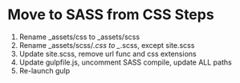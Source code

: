 # Move to SASS from CSS Steps

1. Rename _assets/css to _assets/scss
2. Rename _assets/scss/*.css to _*.scss, except site.scss
3. Update site.scss, remove url func and css extensions
4. Update gulpfile.js, uncomment SASS compile, update ALL paths
5. Re-launch gulp